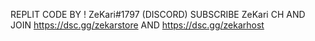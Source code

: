 REPLIT CODE BY ! ZeKari#1797 (DISCORD) SUBSCRIBE ZeKari CH AND JOIN https://dsc.gg/zekarstore AND https://dsc.gg/zekarhost